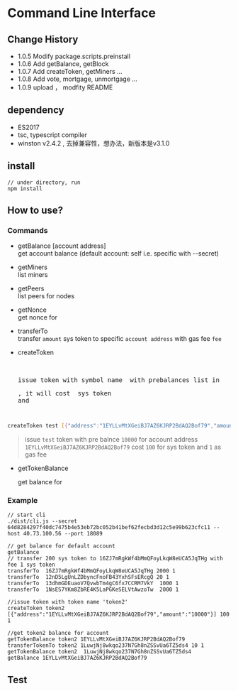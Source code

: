 # Command Line Interface

## Change History
- 1.0.5 Modify package.scripts.preinstall
- 1.0.6 Add getBalance, getBlock
- 1.0.7 Add createToken, getMiners ...
- 1.0.8 Add vote, mortgage, unmortgage ...
- 1.0.9 upload ， modfity README

## dependency
- ES2017
- tsc, typescript compiler
- winston v2.4.2 , 去掉兼容性，想办法，新版本是v3.1.0

## install

```
// under directory, run
npm install

```

## How to use?

### Commands
* getBalance [account address]  
  get account balance (default account: self i.e. specific with --secret)

* getMiners  
  list miners

* getPeers  
  list peers for nodes

* getNonce <account address>  
  get nonce for <account address>

* transferTo <account address> <amount> <fee>  
  transfer `amount` sys token to specific `account address` with gas fee `fee`

* createToken <token symbol> <pre account address and balance list> <amount>  <fee>   
  issue token with symbol name <token symbol> with prebalances list in <pre account address and balance list>, it will cost <amount> sys token and <fee>

  

```bash
createToken test [{"address":"1EYLLvMtXGeiBJ7AZ6KJRP2BdAQ2Bof79","amount":"10000"}] 100 1
```

> issue `test` token with pre balnce `10000` for account address `1EYLLvMtXGeiBJ7AZ6KJRP2BdAQ2Bof79` cost `100` for sys token and `1` as gas fee 

* getTokenBalance <token symbol> <account address>

  get <token symbol> balance for <account address>

### Example

```
// start cli
./dist/cli.js --secret 64d8284297f40dc7475b4e53eb72bc052b41bef62fecbd3d12c5e99b623cfc11 --host 40.73.100.56 --port 18089

// get balance for default account
getBalance
// transfer 200 sys token to 16ZJ7mRgkWf4bMmQFoyLkqW8eUCA5JqTHg with fee 1 sys token
transferTo  16ZJ7mRgkWf4bMmQFoyLkqW8eUCA5JqTHg 2000 1
transferTo  12nD5LgUnLZDbyncFnoFB43YxhSFsERcgQ 20 1
transferTo  13dhmGDEuaoV7QvwbTm4gC6fx7CCRM7VkY  1000 1
transferTo  1NsES7YKm8ZbRE4K5LaPGKeSELVtAwzoTw  2000 1

//issue token with token name 'token2'
createToken token2 [{"address":"1EYLLvMtXGeiBJ7AZ6KJRP2BdAQ2Bof79","amount":"10000"}] 100 1

//get token2 balance for account
getTokenBalance token2 1EYLLvMtXGeiBJ7AZ6KJRP2BdAQ2Bof79
transferTokenTo token2 1LuwjNj8wkqo237N7Gh8nZSSvUa6TZ5ds4 10 1
getTokenBalance token2  1LuwjNj8wkqo237N7Gh8nZSSvUa6TZ5ds4
getBalance 1EYLLvMtXGeiBJ7AZ6KJRP2BdAQ2Bof79

```
## Test






